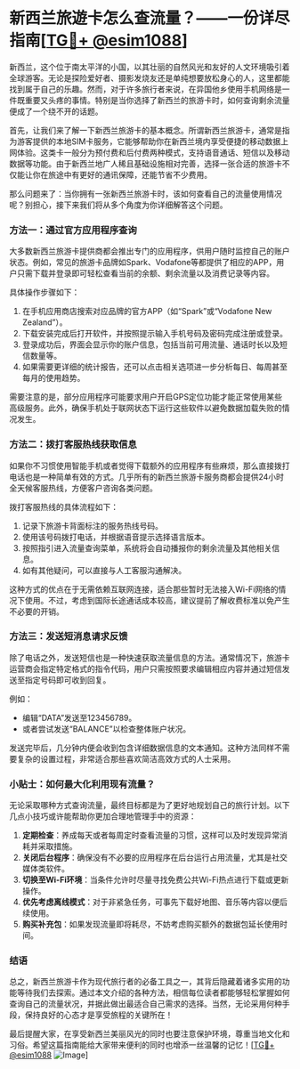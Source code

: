 # 新西兰旅遊卡怎么查流量？——一份详尽指南[[TG💪+ @esim1088](https://t.me/s/esim1088)]

新西兰，这个位于南太平洋的小国，以其壮丽的自然风光和友好的人文环境吸引着全球游客。无论是探险爱好者、摄影发烧友还是单纯想要放松身心的人，这里都能找到属于自己的乐趣。然而，对于许多旅行者来说，在异国他乡使用手机网络是一件既重要又头疼的事情。特别是当你选择了新西兰的旅游卡时，如何查询剩余流量便成了一个绕不开的话题。

首先，让我们来了解一下新西兰旅游卡的基本概念。所谓新西兰旅游卡，通常是指为游客提供的本地SIM卡服务，它能够帮助你在新西兰境内享受便捷的移动数据上网体验。这类卡一般分为预付费和后付费两种模式，支持语音通话、短信以及移动数据等功能。由于新西兰地广人稀且基础设施相对完善，选择一张合适的旅游卡不仅能让你在旅途中有更好的通讯保障，还能节省不少费用。

那么问题来了：当你拥有一张新西兰旅游卡时，该如何查看自己的流量使用情况呢？别担心，接下来我们将从多个角度为你详细解答这个问题。

### 方法一：通过官方应用程序查询

大多数新西兰旅游卡提供商都会推出专门的应用程序，供用户随时监控自己的账户状态。例如，常见的旅游卡品牌如Spark、Vodafone等都提供了相应的APP，用户只需下载并登录即可轻松查看当前的余额、剩余流量以及消费记录等内容。

具体操作步骤如下：
1. 在手机应用商店搜索对应品牌的官方APP（如“Spark”或“Vodafone New Zealand”）。
2. 下载安装完成后打开软件，并按照提示输入手机号码及密码完成注册或登录。
3. 登录成功后，界面会显示你的账户信息，包括当前可用流量、通话时长以及短信数量等。
4. 如果需要更详细的统计报告，还可以点击相关选项进一步分析每日、每周甚至每月的使用趋势。

需要注意的是，部分应用程序可能要求用户开启GPS定位功能才能正常使用某些高级服务。此外，确保手机处于联网状态下运行这些软件以避免数据加载失败的情况发生。

### 方法二：拨打客服热线获取信息

如果你不习惯使用智能手机或者觉得下载额外的应用程序有些麻烦，那么直接拨打电话也是一种简单有效的方式。几乎所有的新西兰旅游卡服务商都会提供24小时全天候客服热线，方便客户咨询各类问题。

拨打客服热线的具体流程如下：
1. 记录下旅游卡背面标注的服务热线号码。
2. 使用该号码拨打电话，并根据语音提示选择语言版本。
3. 按照指引进入流量查询菜单，系统将会自动播报你的剩余流量及其他相关信息。
4. 如有其他疑问，可以直接与人工客服沟通解决。

这种方式的优点在于无需依赖互联网连接，适合那些暂时无法接入Wi-Fi网络的情况下使用。不过，考虑到国际长途通话成本较高，建议提前了解收费标准以免产生不必要的开销。

### 方法三：发送短消息请求反馈

除了电话之外，发送短信也是一种快速获取流量信息的方法。通常情况下，旅游卡运营商会指定特定格式的指令代码，用户只需按照要求编辑相应内容并通过短信发送至指定号码即可收到回复。

例如：
- 编辑“DATA”发送至123456789。
- 或者尝试发送“BALANCE”以检查整体账户状况。

发送完毕后，几分钟内便会收到包含详细数据信息的文本通知。这种方法同样不需要复杂的设置过程，非常适合那些喜欢简洁高效方式的人士采用。

### 小贴士：如何最大化利用现有流量？

无论采取哪种方式查询流量，最终目标都是为了更好地规划自己的旅行计划。以下几点小技巧或许能帮助你更加合理地管理手中的资源：

1. **定期检查**：养成每天或者每周定时查看流量的习惯，这样可以及时发现异常消耗并采取措施。
2. **关闭后台程序**：确保没有不必要的应用程序在后台运行占用流量，尤其是社交媒体类软件。
3. **切换至Wi-Fi环境**：当条件允许时尽量寻找免费公共Wi-Fi热点进行下载或更新操作。
4. **优先考虑离线模式**：对于非紧急任务，可事先下载好地图、音乐等内容以便后续使用。
5. **购买补充包**：如果发现流量即将耗尽，不妨考虑购买额外的数据包延长使用时间。

### 结语

总之，新西兰旅游卡作为现代旅行者的必备工具之一，其背后隐藏着诸多实用的功能等待我们去探索。通过本文介绍的各种方法，相信每位读者都能够轻松掌握如何查询自己的流量状况，并据此做出最适合自己需求的选择。当然，无论采用何种手段，保持良好的心态才是享受旅程的关键所在！

最后提醒大家，在享受新西兰美丽风光的同时也要注意保护环境，尊重当地文化和习俗。希望这篇指南能给大家带来便利的同时也增添一丝温馨的记忆！[[TG💪+ @esim1088](https://t.me/s/esim1088) ![Image](https://i.postimg.cc/4NQfJmqS/Snipaste-2025-05-13-00-14-12.png)]